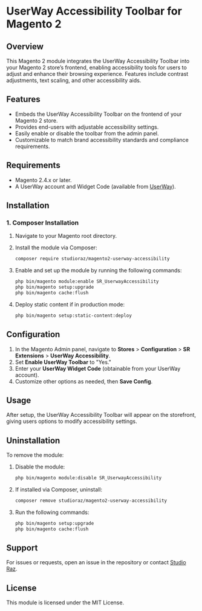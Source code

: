 # UserWay Accessibility Toolbar for Magento 2

## Overview
This Magento 2 module integrates the UserWay Accessibility Toolbar into your Magento 2 store’s frontend, enabling accessibility tools for users to adjust and enhance their browsing experience. Features include contrast adjustments, text scaling, and other accessibility aids.

## Features
- Embeds the UserWay Accessibility Toolbar on the frontend of your Magento 2 store.
- Provides end-users with adjustable accessibility settings.
- Easily enable or disable the toolbar from the admin panel.
- Customizable to match brand accessibility standards and compliance requirements.

## Requirements
- Magento 2.4.x or later.
- A UserWay account and Widget Code (available from [UserWay](https://userway.org)).

## Installation
### 1. Composer Installation
1. Navigate to your Magento root directory.
2. Install the module via Composer:

   ```bash
   composer require studioraz/magento2-userway-accessibility
   ```

3. Enable and set up the module by running the following commands:

   ```bash
   php bin/magento module:enable SR_UserwayAccessibility
   php bin/magento setup:upgrade
   php bin/magento cache:flush
   ```

4. Deploy static content if in production mode:

   ```bash
   php bin/magento setup:static-content:deploy
   ```
## Configuration
1. In the Magento Admin panel, navigate to **Stores** > **Configuration** > **SR Extensions** > **UserWay Accessibility**.
2. Set **Enable UserWay Toolbar** to "Yes."
3. Enter your **UserWay Widget Code** (obtainable from your UserWay account).
4. Customize other options as needed, then **Save Config**.

## Usage
After setup, the UserWay Accessibility Toolbar will appear on the storefront, giving users options to modify accessibility settings.

## Uninstallation
To remove the module:

1. Disable the module:

   ```bash
   php bin/magento module:disable SR_UserwayAccessibility
   ```

2. If installed via Composer, uninstall:

   ```bash
   composer remove studioraz/magento2-userway-accessibility
   ```

3. Run the following commands:

   ```bash
   php bin/magento setup:upgrade
   php bin/magento cache:flush
   ```

## Support
For issues or requests, open an issue in the repository or contact [Studio Raz](https://www.studioraz.co.il).

## License
This module is licensed under the MIT License.
